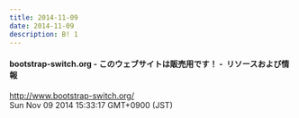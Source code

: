 ```yaml
---
title: 2014-11-09
date: 2014-11-09
description: B! 1
---
```


#### bootstrap-switch.org - このウェブサイトは販売用です！ -  リソースおよび情報
http://www.bootstrap-switch.org/<br>
Sun Nov 09 2014 15:33:17 GMT+0900 (JST)<br>


